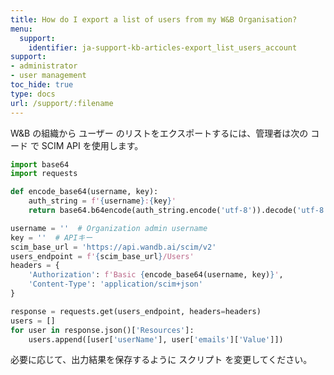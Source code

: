 ```yaml
---
title: How do I export a list of users from my W&B Organisation?
menu:
  support:
    identifier: ja-support-kb-articles-export_list_users_account
support:
- administrator
- user management
toc_hide: true
type: docs
url: /support/:filename
---
```


W&B の組織から ユーザー のリストをエクスポートするには、管理者は次の コード で SCIM API を使用します。

```python
import base64
import requests

def encode_base64(username, key):
    auth_string = f'{username}:{key}'
    return base64.b64encode(auth_string.encode('utf-8')).decode('utf-8')

username = ''  # Organization admin username
key = ''  # APIキー
scim_base_url = 'https://api.wandb.ai/scim/v2'
users_endpoint = f'{scim_base_url}/Users'
headers = {
    'Authorization': f'Basic {encode_base64(username, key)}',
    'Content-Type': 'application/scim+json'
}

response = requests.get(users_endpoint, headers=headers)
users = []
for user in response.json()['Resources']:
    users.append([user['userName'], user['emails']['Value']])
```

必要に応じて、出力結果を保存するように スクリプト を変更してください。
